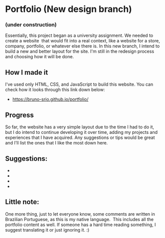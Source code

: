 # Portfolio (New design branch)
### (under construction)
Essentially, this project began as a university assignment. We needed to create a website 
that would fit into a real context, like a website for a store, company, portfolio, or whatever else there is.
In this new branch, I intend to build a new and better layout for the site. I'm still in the redesign process and choosing how it will be done.

## How I made it
I've used only HTML, CSS, and JavaScript to build this website.
You can check how it looks through this link down below:
- https://bruno-srio.github.io/portfolio/

## Progress
So far, the website has a very simple layout due to the time I had to do it,
but I do intend to continue developing it over time, adding my projects and experiences that I have acquired.
Any suggestions or tips would be great and I'll list the ones that I like the most down here.

## Suggestions:
- 
- 
- 
- 

## Little note:
One more thing, just to let everyone know, some comments are written in Brazilian Portuguese, as this is my native language. 
This includes all the portfolio content as well. If someone has a hard time reading something, I suggest translating it or just ignoring it. :)

